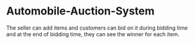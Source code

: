 # Automobile-Auction-System
The seller can add items and customers can bid on it during bidding time and at the end of bidding time, they can see the winner for each item.
